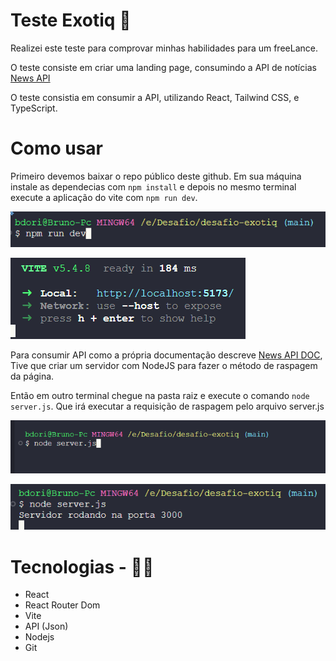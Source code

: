 <!-- <p>
  <img src="./github/unknown_2024.08.23-05.12-Trim-ezgif.com-video-to-gif-converter.gif">
</p> -->

# Teste Exotiq 📝

Realizei este teste para comprovar minhas habilidades para um freeLance.

O teste consiste em criar uma landing page, consumindo a API de notícias <a href="https://newsapi.org/">News API </a>

O teste consistia em consumir a API, utilizando React, Tailwind CSS, e TypeScript.

# Como usar

Primeiro devemos baixar o repo público deste github.
Em sua máquina instale as dependecias com `npm install` e depois no mesmo terminal execute a aplicação do vite com `npm run dev`.

![alt text](./src/assets/image.png)

![alt text](./src/assets/image-1.png)

Para consumir API como a própria documentação descreve <a href="https://newsapi.org/docs/guides/how-to-get-the-full-content-for-a-news-article" target='_blank'>News API DOC</a>, Tive que criar um servidor com NodeJS para fazer o método de raspagem da página.

Então em outro terminal chegue na pasta raiz e execute o comando `node server.js`. Que irá executar a requisição de raspagem pelo arquivo server.js

![alt text](./src/assets/image-2.png)

![alt text](./src/assets/image-3.png)

# Tecnologias - 👨‍💻

- React
- React Router Dom
- Vite
- API (Json)
- Nodejs
- Git

